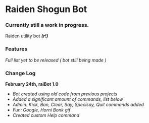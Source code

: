 # Raiden Shogun Bot
### Currently still a work in progress. 

Raiden utility bot _**(r!)**_

### **Features**
_Full list yet to be released ( bot still being made )_

### **Change Log**

**February 24th, raiBot 1.0**
+ _Bot created using old code from previous projects_
+ _Added a significant amount of commands, list below_
+ _Admin: Kick, Ban, Clear, Say, Specisay, Quit commands added_
+ _Fun: Google, Horni Bonk gif_
+ _Created custom Help command_
